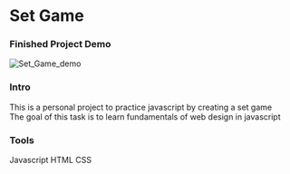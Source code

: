 # Set Game

### Finished Project Demo

![Set_Game_demo](https://user-images.githubusercontent.com/49330823/180523801-9517500d-75e3-4380-84ce-a0381ef10939.JPG)

### Intro

This is a personal project to practice javascript by creating a set game  
The goal of this task is to learn fundamentals of web design in javascript 

### Tools

Javascript
HTML
CSS

